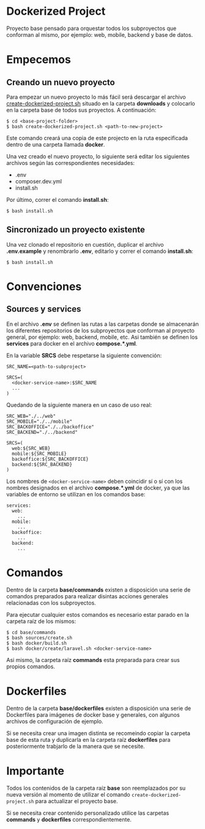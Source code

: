 # Dockerized Project

Proyecto base pensado para orquestar todos los subproyectos que conforman al mismo, por ejemplo: web, mobile, backend y base de datos.

# Empecemos

## Creando un nuevo proyecto

Para empezar un nuevo proyecto lo más fácil será descargar el archivo [create-dockerized-project.sh](./tree/master/downloads/create-dockerized-project.sh) situado en la carpeta **downloads** y colocarlo en la carpeta base de todos sus proyectos. A continuación:

```
$ cd <base-project-folder>
$ bash create-dockerized-project.sh <path-to-new-project>
```

Este comando creará una copia de este projecto en la ruta especificada dentro de una carpeta llamada **docker**.

Una vez creado el nuevo proyecto, lo siguiente será editar los siguientes archivos según las correspondientes necesidades:

- .env
- composer.dev.yml
- install.sh

Por último, correr el comando **install.sh**:

```
$ bash install.sh
```

## Sincronizado un proyecto existente

Una vez clonado el repositorio en cuestión, duplicar el archivo **.env.example** y renombrarlo **.env**, editarlo y correr el comando **install.sh**:

```
$ bash install.sh
```

# Convenciones

## Sources y services

En el archivo **.env** se definen las rutas a las carpetas donde se almacenarán los diferentes repositorios de los subproyectos que conforman al proyecto general, por ejemplo: web, backend, mobile, etc. Asi también se definen los **services** para docker en el archivo **compose.*.yml**.

En la variable **SRCS** debe respetarse la siguiente convención:

```
SRC_NAME=<path-to-subproject>

SRCS=(
  <docker-service-name>:$SRC_NAME
  ...
)
```

Quedando de la siguiente manera en un caso de uso real:

```
SRC_WEB="./../web"
SRC_MOBILE="./../mobile"
SRC_BACKOFFICE="./../backoffice"
SRC_BACKEND="./../backend"

SRCS=(
  web:${SRC_WEB}
  mobile:${SRC_MOBILE}
  backoffice:${SRC_BACKOFFICE}
  backend:${SRC_BACKEND}
)
```

Los nombres de `<docker-service-name>` deben coincidir sí o sí con los nombres designados en el archivo **compose.*.yml** de docker, ya que las variables de entorno se utilizan en los comandos base:

```
services:
  web:
    ...
  mobile:
    ...
  backoffice:
    ...
  backend:
    ...
```

# Comandos

Dentro de la carpeta **base/commands** existen a disposición una serie de comandos preparados para realizar disintas acciones generales relacionadas con los subproyectos.

Para ejecutar cualquier estos comandos es necesario estar parado en la carpeta raíz de los mismos:

```
$ cd base/commands
$ bash sources/create.sh
$ bash docker/build.sh
$ bash docker/create/laravel.sh <docker-service-name>
```

Asi mismo, la carpeta raíz **commands** esta preparada para crear sus propios comandos.

# Dockerfiles

Dentro de la carpeta **base/dockerfiles** existen a disposición una serie de Dockerfiles para imágenes de docker base y generales, con algunos archivos de configuración de ejemplo.

Si se necesita crear una imagen distinta se recomeindo copiar la carpeta base de esta ruta y duplicarla en la carpeta raíz **dockerfiles** para posteriormente trabjarlo de la manera que se necesite.

# Importante

Todos los contenidos de la carpeta raíz **base** son reemplazados por su nueva versión al momento de utilizar el comando `create-dockerized-project.sh` para actualizar el proyecto base.

Si se necesita crear contenido personalizado utilice las carpetas **commands** y **dockerfiles** correspondientemente.


